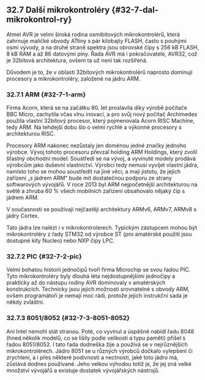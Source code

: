 ## 32.7 Další mikrokontroléry {#32-7-dal-mikrokontrol-ry}

Atmel AVR je velmi široká rodina osmibitových mikrokontrolérů, která zahrnuje maličké obvody ATtiny s pár kilobajty FLASH, často s pouhými osmi vývody, a na druhé straně spektra jsou obrovské čipy s 256 kB FLASH, 8 kB RAM a až 86 datovými piny. Řada AVR má i pokračovatele, AVR32, což je 32bitová architektura, ovšem ta už není tak rozšířená.

Důvodem je to, že v oblasti 32bitových mikrokontrolérů naprosto dominují procesory a mikrokontroléry, založené na jádru ARM.

### 32.7.1 ARM {#32-7-1-arm}

Firma Acorn, která se na začátku 80\. let proslavila díky výrobě počítače BBC Micro, zachytila včas vlnu inovací, a pro svůj nový počítač Archimedes použila vlastní 32bitový procesor, který pojmenovala Acorn RISC Machine, tedy ARM. Na tehdejší dobu šlo o velmi rychlé a výkonné procesory s architekturou RISC.

Procesory ARM nakonec nezůstaly jen doménou jedné značky jednoho výrobce. Vývoj tohoto procesoru převzal holding ARM Holdings, který zvolil šťastný obchodní model: Soustředí se na vývoj, a vyvinuté modely prodává výrobcům jako duševní vlastnictví. Výrobci tedy nemusí vyvíjet vlastní jádra, namísto toho se mohou soustředit na jiné věci, a mají jistotu, že jejich zařízení „s jádrem ARM“ bude mít dostatečnou podporu ze strany softwarových vývojářů. V roce 2013 byl ARM nejpočetnější architekturou na světě a zhruba 60 % všech mobilních zařízení obsahovalo nějaký čip s jádrem ARM.

V současnosti se používají nejčastěji architektury ARMv6, ARMv7, ARMv8 s jádry Cortex.

Tato jádra lze nalézt i v mikrokontrolerech. Typickým zástupcem mohou být mikrokontroléry z řady STM32 od výrobce ST (pro amatérské použití jsou dostupné kity Nucleo) nebo NXP čipy LPC.

### 32.7.2 PIC {#32-7-2-pic}

Velmi bohatou historii jednočipů tvoří firma Microchip se svou řadou PIC. Tyto mikrokontroléry byly dlouhá léta nejdostupnějšími jednočipy a prakticky až do nástupu rodiny AVR dominovaly v amatérských konstrukcích. Technicky jsou jejich možnosti srovnatelné s obvody ARM, ovšem programátoři je nemají moc rádi, protože jejich instrukční sada je někdy zvláštní.

### 32.7.3 8051/8052 {#32-7-3-8051-8052}

Ani Intel nemohl stát stranou. Poté, co vyvinul a úspěšně nabídl řadu 8048 (hned několik modelů, co se lišily podle velikosti a typu paměti) přišel s řadou 8051/8052\. I tato řada dodneška žije a používá se v nejrůznějších mikrokontrolérech. Jádro 8051 se u různých výrobců dočkalo vylepšení či zrychlení, a i přes některé podivnosti a nectnosti, jaké toto jádro má, zůstává dodnes používané. Jeho velkou výhodou totiž je, že jej zná velké množství vývojářů a existuje dostatek vývojářských nástrojů.